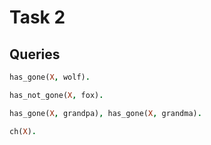 # Task 2

## Queries

```prolog
has_gone(X, wolf).
```

```prolog
has_not_gone(X, fox).
```

```prolog
has_gone(X, grandpa), has_gone(X, grandma).
```

```prolog
ch(X).
```
